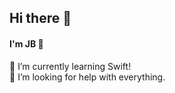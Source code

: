 ## Hi there 👋
#### I'm JB 🤪

🌱 I’m currently learning Swift! <br />
🤔 I’m looking for help with everything.

<!--
**JB3991/JB3991** is a ✨ _special_ ✨ repository because its `README.md` (this file) appears on your GitHub profile.

Here are some ideas to get you started:

- 🌱 I’m currently learning ...
- 👯 I’m looking to collaborate on ...
- 🤔 I’m looking for help with ...
- 💬 Ask me about ...
- 📫 How to reach me: ...
- 😄 Pronouns: ...
- ⚡ Fun fact: ...
-->
